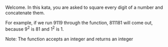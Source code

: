 Welcome. In this kata, you are asked to square every digit of a number and concatenate them.

For example, if we run 9119 through the function, 811181 will come out, because 9<sup>2</sup> is 81 and 1<sup>2</sup> is 1.

Note: The function accepts an integer and returns an integer
